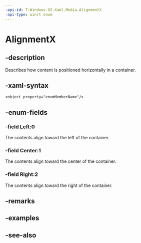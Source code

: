 ```yaml
---
-api-id: T:Windows.UI.Xaml.Media.AlignmentX
-api-type: winrt enum
---
```


<!-- Enumeration syntax
public enum Windows.UI.Xaml.Media.AlignmentX : int
-->

# AlignmentX

## -description
Describes how content is positioned horizontally in a container.



## -xaml-syntax
```xaml
<object property="enumMemberName"/>
```


## -enum-fields
### -field Left:0
The contents align toward the left of the container.

### -field Center:1
The contents align toward the center of the container.

### -field Right:2
The contents align toward the right of the container.


## -remarks

## -examples

## -see-also
